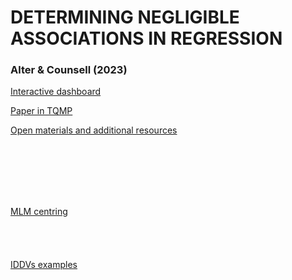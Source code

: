 # DETERMINING NEGLIGIBLE ASSOCIATIONS IN REGRESSION 
### Alter & Counsell (2023)


[Interactive dashboard](Alter-and-Counsell--2023--Interactive-Dashboard.html) 

[Paper in TQMP](https://www.tqmp.org/RegularArticles/vol19-1/p059/)

[Open materials and additional resources](https://osf.io/w96xe/)



<br><br><br><br><br>



[MLM centring](centeringMLM.gif)
<br><br><br><br><br>
[IDDVs examples](CPA-presentation-Examples.html) 
